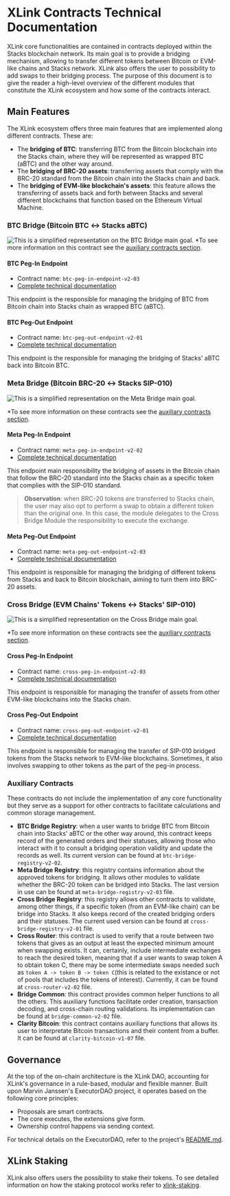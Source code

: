 # XLink Contracts Technical Documentation

XLink core functionalities are contained in contracts deployed within the Stacks blockchain network. Its main goal is to provide a bridging mechanism, allowing to transfer different tokens between Bitcoin or EVM-like chains and Stacks network. XLink also offers the user to possibility to add swaps to their bridging process. The purpose of this document is to give the reader a high-level overview of the different modules that constitute the XLink ecosystem and how some of the contracts interact. 

## Main Features 

The XLink ecosystem offers three main features that are implemented along different contracts. These are: 
- The **bridging of BTC**: transferring BTC from the Bitcoin blockchain into the Stacks chain, where they will be represented as wrapped BTC (aBTC) and the other way around. 
- The **bridging of BRC-20 assets**: transferring assets that comply with the BRC-20 standard from the Bitcoin chain into the Stacks chain and back. 
- The **bridging of EVM-like blockchain's assets**: this feature allows the transferring of assets back and forth between Stacks and several different blockchains that function based on the Ethereum Virtual Machine. 

### BTC Bridge (Bitcoin BTC &harr; Stacks aBTC)
![This is a simplified representation on the BTC Bridge main goal.](https://hackmd.io/_uploads/S1Yr1mEvkl.png)
&ast;To see more information on this contract see the [auxiliary contracts section](#Auxiliary-Contracts).

#### BTC Peg-In Endpoint

- Contract name: `btc-peg-in-endpoint-v2-03`
- [Complete technical documentation](btc-peg-in-endpoint-v2-03.md)

This endpoint is the responsible for managing the bridging of BTC from Bitcoin chain into Stacks chain as wrapped BTC (aBTC). 

#### BTC Peg-Out Endpoint

- Contract name: `btc-peg-out-endpoint-v2-01`
- [Complete technical documentation](btc-peg-out-endpoint-v2-01.md)

This endpoint is the responsible for managing the bridging of Stacks' aBTC back into Bitcoin BTC. 

### Meta Bridge (Bitcoin BRC-20 &harr; Stacks SIP-010)

![This is a simplified representation on the Meta Bridge main goal. ](https://hackmd.io/_uploads/By1wEWEwJl.png)

&ast;To see more information on these contracts see the [auxiliary contracts section](#Auxiliary-Contracts).</small>

#### Meta Peg-In Endpoint
- Contract name: `meta-peg-in-endpoint-v2-02`
- [Complete technical documentation](meta-peg-in-endpoint-v2-02.md)

This endpoint main responsibility the bridging of assets in the Bitcoin chain that follow the BRC-20 standard into the Stacks chain as a specific token that complies with the SIP-010 standard. 

> **Observation**: when BRC-20 tokens are transferred to Stacks chain, the user may also opt to perform a swap to obtain a different token than the original one. In this case, the module delegates to the Cross Bridge Module the responsibility to execute the exchange. 

#### Meta Peg-Out Endpoint
- Contract name: `meta-peg-out-endpoint-v2-03`
- [Complete technical documentation](meta-peg-out-endpoint-v2-03.md)

This endpoint is responsible for managing the bridging of different tokens from Stacks and back to Bitcoin blockchain, aiming to turn them into BRC-20 assets. 

### Cross Bridge (EVM Chains' Tokens &harr; Stacks' SIP-010)

![This is a simplified representation on the Cross Bridge main goal.](https://hackmd.io/_uploads/Byk91mNv1g.png)

&ast;To see more information on these contracts see the [auxiliary contracts section](#Auxiliary-Contracts).</small>

#### Cross Peg-In Endpoint
- Contract name: `cross-peg-in-endpoint-v2-03`
- [Complete technical documentation](cross-peg-in-endpoint-v2-03.md)

This endpoint is responsible for managing the transfer of assets from other EVM-like blockchains into the Stacks chain. 

#### Cross Peg-Out Endpoint
- Contract name: `cross-peg-out-endpoint-v2-01`
- [Complete technical documentation](cross-peg-out-endpoint-v2-01.md)

This endpoint is responsible for managing the transfer of SIP-010 bridged tokens from the Stacks network to EVM-like blockchains. Sometimes, it also involves swapping to other tokens as the part of the peg-in process. 

### Auxiliary Contracts

These contracts do not include the implementation of any core functionality but they serve as a support for other contracts to facilitate calculations and common storage management. 

- **BTC Bridge Registry**: when a user wants to bridge BTC from Bitcoin chain into Stacks' aBTC or the other way around, this contract keeps record of the generated orders and their statuses, allowing those who interact with it to consult a bridging operation validity and update the records as well. Its current version can be found at `btc-bridge-registry-v2-02`.
- **Meta Bridge Registry**: this registry contains information about the approved tokens for bridging. It allows other modules to validate whether the BRC-20 token can be bridged into Stacks. The last version in use can be found at `meta-bridge-registry-v2-03` file. 
- **Cross Bridge Registry**: this registry allows other contracts to validate, among other things, if a specific token (from an EVM-like chain) can be bridge into Stacks. It also keeps record of the created bridging orders and their statuses. The current used version can be found at `cross-bridge-registry-v2-01` file. 
- **Cross Router**: this contract is used to verify that a route between two tokens that gives as an output at least the expected minimum amount when swapping exists. It can, certainly, include intermediate exchanges to reach the desired token, meaning that if a user wants to swap token A to obtain token C, there may be some intermediate swaps needed such as `token A -> token B -> token C`(this is related to the existance or not of pools that includes the tokens of interest). Currently, it can be found at `cross-router-v2-02` file.
- **Bridge Common**: this contract provides common helper functions to all the others. This auxiliary functions facilitate order creation, transaction decoding, and cross-chain routing validations. Its implementation can be found at `bridge-common-v2-02` file. 
- **Clarity Bitcoin**: this contract contains auxiliary functions that allows its user to interpretate Bitcoin transactions and their content from a buffer. It can be found at `clarity-bitcoin-v1-07` file. 

## Governance 

At the top of the on-chain architecture is the XLink DAO, accounting for XLink's governance in a rule-based, modular and flexible manner. Built upon Marvin Janssen's ExecutorDAO project, it operates based on the following core principles:

- Proposals are smart contracts.
- The core executes, the extensions give form.
- Ownership control happens via sending context.

For technical details on the ExecutorDAO, refer to the project's [README.md](https://github.com/MarvinJanssen/executor-dao#readme). 

## XLink Staking

XLink also offers users the possibility to stake their tokens. To see detailed information on how the staking protocol works refer to [xlink-staking](xlink-staking.md). 





